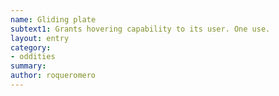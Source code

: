 ```yaml
---
name: Gliding plate
subtext1: Grants hovering capability to its user. One use.
layout: entry
category:
- oddities
summary: 
author: roqueromero
---
```

